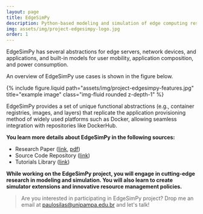 ```yaml
---
layout: page
title: EdgeSimPy
description: Python-based modeling and simulation of edge computing resource management policies
img: assets/img/project-edgesimpy-logo.jpg
order: 1
---
```


EdgeSimPy has several abstractions for edge servers, network devices, and applications, and built-in models for user mobility, application composition, and power consumption.

An overview of EdgeSimPy use cases is shown in the figure below.

<div class="row justify-content-sm-left">
    <div class="col-sm-8 mt-3 mt-md-0">
        {% include figure.liquid path="assets/img/project-edgesimpy-features.jpg" title="example image" class="img-fluid rounded z-depth-1" %}
    </div>
</div>

EdgeSimPy provides a set of unique functional abstractions (e.g., container registries, images, and layers) that replicate the application provisioning method of widely used platforms such as Docker, allowing seamless integration with repositories like DockerHub.

**You learn more details about EdgeSimPy in the following sources:**

- Research Paper ([link](https://doi.org/10.1016/j.future.2023.06.013), [pdf](https://raw.githubusercontent.com/EdgeSimPy/edgesimpy/master/docs/assets/EdgeSimPy-Paper-FGCS.pdf))
- Source Code Repository ([link](https://github.com/EdgeSimPy/EdgeSimPy))
- Tutorials Library ([link](https://github.com/EdgeSimPy/edgesimpy-tutorials/))

**While working on the EdgeSimPy project, you will engage in cutting-edge research in modeling and simulation. You will also learn to create simulator extensions and innovative resource management policies.**

> Are you interested in participating in EdgeSimPy project? Drop me an email at [paulosilas@unipampa.edu.br](mailto:paulosilas@unipampa.edu.br) and let's talk!
